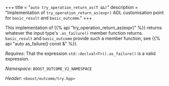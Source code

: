 +++
title = "`auto try_operation_return_as(T &&)`"
description = "Implementation of `try_operation_return_as(expr)` ADL customisation point for `basic_result` and `basic_outcome`."
+++

This implementation of {{% api "try_operation_return_as(expr)" %}} returns whatever the input type's `.as_failure()` member function returns.
`basic_result` and `basic_outcome` provide such a member function, see {{% api "auto as_failure() const &" %}}.

*Requires*: That the expression `std::declval<T>().as_failure()` is a valid expression.

*Namespace*: `BOOST_OUTCOME_V2_NAMESPACE`

*Header*: `<boost/outcome/try.hpp>`
